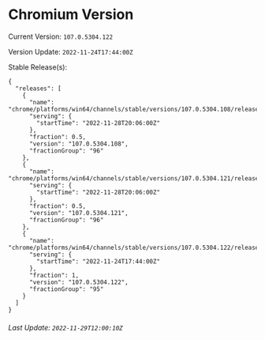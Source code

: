 # Chromium Version

Current Version: `107.0.5304.122`

Version Update: `2022-11-24T17:44:00Z`

Stable Release(s):
```
{
  "releases": [
    {
      "name": "chrome/platforms/win64/channels/stable/versions/107.0.5304.108/releases/1669665960",
      "serving": {
        "startTime": "2022-11-28T20:06:00Z"
      },
      "fraction": 0.5,
      "version": "107.0.5304.108",
      "fractionGroup": "96"
    },
    {
      "name": "chrome/platforms/win64/channels/stable/versions/107.0.5304.121/releases/1669665960",
      "serving": {
        "startTime": "2022-11-28T20:06:00Z"
      },
      "fraction": 0.5,
      "version": "107.0.5304.121",
      "fractionGroup": "96"
    },
    {
      "name": "chrome/platforms/win64/channels/stable/versions/107.0.5304.122/releases/1669311840",
      "serving": {
        "startTime": "2022-11-24T17:44:00Z"
      },
      "fraction": 1,
      "version": "107.0.5304.122",
      "fractionGroup": "95"
    }
  ]
}
```

###### Last Update: `2022-11-29T12:00:10Z`

